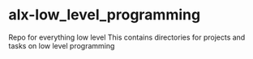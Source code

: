 # alx-low_level_programming
Repo for everything low level
This contains directories for projects and tasks on low level programming
